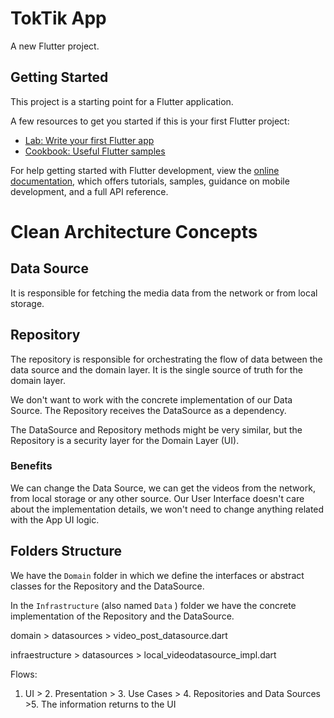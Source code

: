 # TokTik App

A new Flutter project.

## Getting Started

This project is a starting point for a Flutter application.

A few resources to get you started if this is your first Flutter project:

- [Lab: Write your first Flutter app](https://docs.flutter.dev/get-started/codelab)
- [Cookbook: Useful Flutter samples](https://docs.flutter.dev/cookbook)

For help getting started with Flutter development, view the
[online documentation](https://docs.flutter.dev/), which offers tutorials,
samples, guidance on mobile development, and a full API reference.

# Clean Architecture Concepts

## Data Source

It is responsible for fetching the media data from the network or from local storage.

## Repository

The repository is responsible for orchestrating the flow of data between the data source and the domain layer. It is the single source of truth for the domain layer.

We don't want to work with the concrete implementation of our Data Source. The Repository receives the DataSource as a dependency.

The DataSource and Repository methods might be very similar, but the Repository is a security layer for the Domain Layer (UI).

### Benefits

We can change the Data Source, we can get the videos from the network, from local storage or any other source. Our User Interface doesn't care about the implementation details, we won't need to change anything related with the App UI logic.

## Folders Structure

We have the `Domain` folder in which we define the interfaces or abstract classes for the Repository and the DataSource.

In the `Infrastructure` (also named `Data` ) folder we have the concrete implementation of the Repository and the DataSource.

domain > datasources > video_post_datasource.dart

infraestructure > datasources > local_videodatasource_impl.dart

Flows:

1. UI > 2. Presentation > 3. Use Cases > 4. Repositories and Data Sources >5. The information returns to the UI
